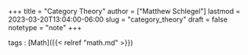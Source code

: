 +++
title = "Category Theory"
author = ["Matthew Schlegel"]
lastmod = 2023-03-20T13:04:00-06:00
slug = "category_theory"
draft = false
notetype = "note"
+++

tags
: [Math]({{< relref "math.md" >}})
